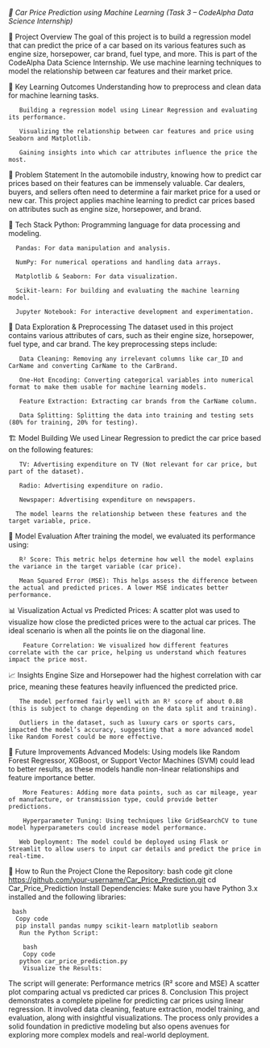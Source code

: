 
 
*🚗 Car Price Prediction using Machine Learning
(Task 3 – CodeAlpha Data Science Internship)*


📄 Project Overview
       The goal of this project is to build a regression model that can predict the price of a car based on its various features such as engine size, horsepower, car brand, fuel type, and more. This is part of the CodeAlpha Data              Science Internship. We use machine learning techniques to model the relationship between car features and their market price.


🧠 Key Learning Outcomes
       Understanding how to preprocess and clean data for machine learning tasks.

       Building a regression model using Linear Regression and evaluating its performance.

       Visualizing the relationship between car features and price using Seaborn and Matplotlib.

       Gaining insights into which car attributes influence the price the most.


📝 Problem Statement
       In the automobile industry, knowing how to predict car prices based on their features can be immensely valuable. Car dealers, buyers, and sellers often need to determine a fair market price for a used or new car. This project          applies machine learning to predict car prices based on attributes such as engine size, horsepower, and brand.


🔧 Tech Stack
      Python: Programming language for data processing and modeling.

      Pandas: For data manipulation and analysis.

      NumPy: For numerical operations and handling data arrays.

      Matplotlib & Seaborn: For data visualization.

      Scikit-learn: For building and evaluating the machine learning model.

      Jupyter Notebook: For interactive development and experimentation.


🧩 Data Exploration & Preprocessing
       The dataset used in this project contains various attributes of cars, such as their engine size, horsepower, fuel type, and car brand. The key preprocessing steps include:

       Data Cleaning: Removing any irrelevant columns like car_ID and CarName and converting CarName to the CarBrand.

       One-Hot Encoding: Converting categorical variables into numerical format to make them usable for machine learning models.

       Feature Extraction: Extracting car brands from the CarName column.

       Data Splitting: Splitting the data into training and testing sets (80% for training, 20% for testing).



🏗️ Model Building
       We used Linear Regression to predict the car price based on the following features:

       TV: Advertising expenditure on TV (Not relevant for car price, but part of the dataset).

       Radio: Advertising expenditure on radio.

       Newspaper: Advertising expenditure on newspapers.

      The model learns the relationship between these features and the target variable, price.



🧮 Model Evaluation
       After training the model, we evaluated its performance using:

       R² Score: This metric helps determine how well the model explains the variance in the target variable (car price).

       Mean Squared Error (MSE): This helps assess the difference between the actual and predicted prices. A lower MSE indicates better performance.
     

📊 Visualization
       Actual vs Predicted Prices: A scatter plot was used to visualize how close the predicted prices were to the actual car prices. The ideal scenario is when all the points lie on the diagonal line.

        Feature Correlation: We visualized how different features correlate with the car price, helping us understand which features impact the price most.


📈 Insights
       Engine Size and Horsepower had the highest correlation with car price, meaning these features heavily influenced the predicted price.

       The model performed fairly well with an R² score of about 0.88 (this is subject to change depending on the data split and training).

       Outliers in the dataset, such as luxury cars or sports cars, impacted the model’s accuracy, suggesting that a more advanced model like Random Forest could be more effective.


🔮 Future Improvements
        Advanced Models: Using models like Random Forest Regressor, XGBoost, or Support Vector Machines (SVM) could lead to better results, as these models handle non-linear relationships and feature importance better.

        More Features: Adding more data points, such as car mileage, year of manufacture, or transmission type, could provide better predictions.

        Hyperparameter Tuning: Using techniques like GridSearchCV to tune model hyperparameters could increase model performance.

       Web Deployment: The model could be deployed using Flask or Streamlit to allow users to input car details and predict the price in real-time.


📂 How to Run the Project
      Clone the Repository:
       bash
         code
       git clone https://github.com/your-username/Car_Price_Prediction.git
      cd Car_Price_Prediction
       Install Dependencies:
      Make sure you have Python 3.x installed and the following libraries:

     bash
      Copy code
      pip install pandas numpy scikit-learn matplotlib seaborn
       Run the Python Script:

        bash
        Copy code
       python car_price_prediction.py
        Visualize the Results:
  The script will generate:
             Performance metrics (R² score and MSE)
            A scatter plot comparing actual vs predicted car prices
8. Conclusion
       This project demonstrates a complete pipeline for predicting car prices using linear regression. It involved data cleaning, feature extraction, model training, and evaluation, along with insightful visualizations. The process        only provides a solid foundation in predictive modeling but also opens avenues for exploring more complex models and real-world deployment.


